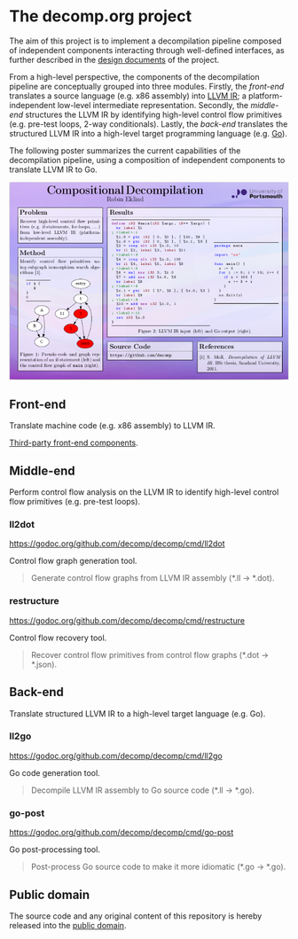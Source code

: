 # The decomp.org project

The aim of this project is to implement a decompilation pipeline composed of independent components interacting through well-defined interfaces, as further described in the [design documents](https://github.com/decomp/doc) of the project.

From a high-level perspective, the components of the decompilation pipeline are conceptually grouped into three modules. Firstly, the *front-end* translates a source language (e.g. x86 assembly) into [LLVM IR](http://llvm.org/docs/LangRef.html); a platform-independent low-level intermediate representation. Secondly, the *middle-end* structures the LLVM IR by identifying high-level control flow primitives (e.g. pre-test loops, 2-way conditionals). Lastly, the *back-end* translates the structured LLVM IR into a high-level target programming language (e.g. [Go](https://golang.org/)).

The following poster summarizes the current capabilities of the decompilation pipeline, using a composition of independent components to translate LLVM IR to Go.

[![Poster: Compositional Decompilation](https://raw.githubusercontent.com/decomp/doc/master/poster/poster.png)](https://raw.githubusercontent.com/decomp/doc/master/poster/poster.pdf)

## Front-end

Translate machine code (e.g. x86 assembly) to LLVM IR.

[Third-party front-end components](front-end.md).

## Middle-end

Perform control flow analysis on the LLVM IR to identify high-level control flow primitives (e.g. pre-test loops).

### ll2dot

https://godoc.org/github.com/decomp/decomp/cmd/ll2dot

Control flow graph generation tool.

> Generate control flow graphs from LLVM IR assembly (*.ll -> *.dot).

### restructure

https://godoc.org/github.com/decomp/decomp/cmd/restructure

Control flow recovery tool.

> Recover control flow primitives from control flow graphs (*.dot -> *.json).

## Back-end

Translate structured LLVM IR to a high-level target language (e.g. Go).

### ll2go

https://godoc.org/github.com/decomp/decomp/cmd/ll2go

Go code generation tool.

> Decompile LLVM IR assembly to Go source code (*.ll -> *.go).

### go-post

https://godoc.org/github.com/decomp/decomp/cmd/go-post

Go post-processing tool.

> Post-process Go source code to make it more idiomatic (*.go -> *.go).

## Public domain

The source code and any original content of this repository is hereby released into the [public domain].

[public domain]: https://creativecommons.org/publicdomain/zero/1.0/
